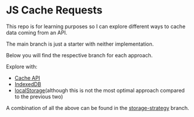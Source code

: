 # JS Cache Requests

This repo is for learning purposes so I can explore different ways to cache data coming from an API.

The main branch is just a starter with neither implementation.

Below you will find the respective branch for each approach.

Explore with:
- [Cache API](https://github.com/raptisj/js-cache-requests/tree/cache-api)
- [IndexedDB](https://github.com/raptisj/js-cache-requests/tree/indexedDB)
- [localStorage](https://github.com/raptisj/js-cache-requests/tree/local-storage)(although this is not the most optimal approach compared to the previous two)

A combination of all the above can be found in the [storage-strategy](https://github.com/raptisj/js-cache-requests/tree/storage-strategy) branch.
